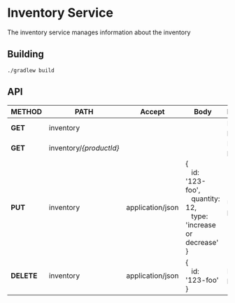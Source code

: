 # Inventory Service #

The inventory service manages information about the inventory

## Building
```./gradlew build```

## API ##  

| METHOD | PATH | Accept | Body | DESCRIPTION |
| ------ |----- | ------ |----- | ----------- |
| **GET**    | inventory |        |      | List all products |
| **GET**    | inventory/*{productId}* |        |      | Retrieve a product |
| **PUT**   | inventory  | application/json | {<br>&nbsp;&nbsp;&nbsp;id: '123-foo',<br>&nbsp;&nbsp;&nbsp;quantity: 12,<br>&nbsp;&nbsp;&nbsp;type: 'increase or decrease'<br>} | Update a product |
| **DELETE**   | inventory  | application/json | {<br>&nbsp;&nbsp;&nbsp;id: '123-foo'<br>} | Delete a product |
